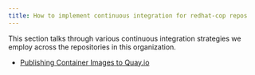 ```yaml
---
title: How to implement continuous integration for redhat-cop repos
---
```


This section talks through various continuous integration strategies we employ across the repositories in this organization.

* [Publishing Container Images to Quay.io](./publishing-images.html)
